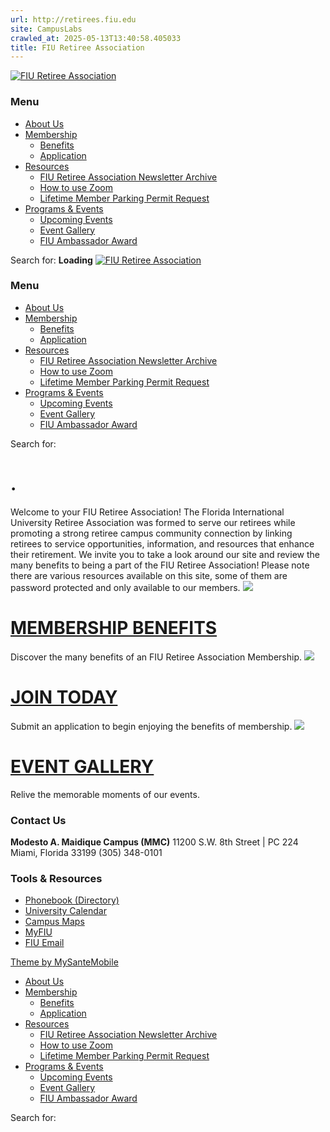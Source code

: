 ```yaml
---
url: http://retirees.fiu.edu
site: CampusLabs
crawled_at: 2025-05-13T13:40:58.405033
title: FIU Retiree Association
---
```


[![FIU Retiree Association](https://retiree.fiu.edu/wp-content/uploads/2018/09/cropped-RetireeAssociation-e1537375038757.png)](https://retiree.fiu.edu/)
### Menu
  * [About Us](https://retiree.fiu.edu/about-3)
  * [Membership](https://retiree.fiu.edu/membership-2)
    * [Benefits](https://retiree.fiu.edu/membership-2)
    * [Application](https://retiree.fiu.edu/membership-2/membershipapplicatio)
  * [Resources](https://retiree.fiu.edu/resources-2)
    * [FIU Retiree Association Newsletter Archive](https://retiree.fiu.edu/fiu-retiree-association-newsletter-archive)
    * [How to use Zoom](https://retiree.fiu.edu/staying-connected-through-zoom)
    * [Lifetime Member Parking Permit Request](https://retiree.fiu.edu/parkingrequest)
  * [Programs & Events](https://retiree.fiu.edu/programs-events)
    * [Upcoming Events](https://retiree.fiu.edu/upcoming-events)
    * [Event Gallery](https://retiree.fiu.edu/event-gallery)
    * [FIU Ambassador Award](https://retiree.fiu.edu/fiu-ambassador-award)


Search for:
**Loading**
[![FIU Retiree Association](https://retiree.fiu.edu/wp-content/uploads/2018/09/cropped-RetireeAssociation-e1537375038757.png)](https://retiree.fiu.edu/)
### Menu
  * [About Us](https://retiree.fiu.edu/about-3)
  * [Membership](https://retiree.fiu.edu/membership-2)
    * [Benefits](https://retiree.fiu.edu/membership-2)
    * [Application](https://retiree.fiu.edu/membership-2/membershipapplicatio)
  * [Resources](https://retiree.fiu.edu/resources-2)
    * [FIU Retiree Association Newsletter Archive](https://retiree.fiu.edu/fiu-retiree-association-newsletter-archive)
    * [How to use Zoom](https://retiree.fiu.edu/staying-connected-through-zoom)
    * [Lifetime Member Parking Permit Request](https://retiree.fiu.edu/parkingrequest)
  * [Programs & Events](https://retiree.fiu.edu/programs-events)
    * [Upcoming Events](https://retiree.fiu.edu/upcoming-events)
    * [Event Gallery](https://retiree.fiu.edu/event-gallery)
    * [FIU Ambassador Award](https://retiree.fiu.edu/fiu-ambassador-award)


Search for:
# .
Welcome to your FIU Retiree Association! 
The Florida International University Retiree Association was formed to serve our retirees while promoting a strong retiree campus community connection by linking retirees to service opportunities, information, and resources that enhance their retirement. We invite you to take a look around our site and review the many benefits to being a part of the FIU Retiree Association! Please note there are various resources available on this site, some of them are password protected and only available to our members.
![](https://retiree.fiu.edu/wp-content/uploads/2022/10/test.png)
#  [MEMBERSHIP BENEFITS](http://retiree.fiu.edu/membership-2)
Discover the many benefits of an FIU Retiree Association Membership.
![](https://retiree.fiu.edu/wp-content/uploads/2022/10/members-copy.png)
#  [JOIN TODAY](http://retiree.fiu.edu/membership-2/membershipapplicatio)
Submit an application to begin enjoying the benefits of membership.
![](https://retiree.fiu.edu/wp-content/uploads/2022/10/galleryc.png)
#  [EVENT GALLERY](https://www.flickr.com/photos/123799718@N06/albums)
Relive the memorable moments of our events.
### Contact Us
**Modesto A. Maidique Campus (MMC)** 11200 S.W. 8th Street | PC 224 Miami, Florida 33199 (305) 348-0101
### Tools & Resources
  * [Phonebook (Directory)](https://phonebook.fiu.edu/)
  * [University Calendar](https://calendar.fiu.edu/)
  * [Campus Maps](http://campusmaps.fiu.edu/)
  * [MyFIU](https://my.fiu.edu/)
  * [FIU Email](http://mail.fiu.edu/)


[Theme by MySanteMobile](http://www.mysantemobile.fr/)
[](https://www.facebook.com/FIUHR "facebook") [](https://twitter.com/fiudhr "twitter") [ ](https://www.flickr.com/photos/123799718@N06/albums " flickr") [ ](https://www.instagram.com/fiudhr/?hl=en " instagram")
[ ](https://retiree.fiu.edu/)
  * [About Us](https://retiree.fiu.edu/about-3)
  * [Membership](https://retiree.fiu.edu/membership-2)
    * [Benefits](https://retiree.fiu.edu/membership-2)
    * [Application](https://retiree.fiu.edu/membership-2/membershipapplicatio)
  * [Resources](https://retiree.fiu.edu/resources-2)
    * [FIU Retiree Association Newsletter Archive](https://retiree.fiu.edu/fiu-retiree-association-newsletter-archive)
    * [How to use Zoom](https://retiree.fiu.edu/staying-connected-through-zoom)
    * [Lifetime Member Parking Permit Request](https://retiree.fiu.edu/parkingrequest)
  * [Programs & Events](https://retiree.fiu.edu/programs-events)
    * [Upcoming Events](https://retiree.fiu.edu/upcoming-events)
    * [Event Gallery](https://retiree.fiu.edu/event-gallery)
    * [FIU Ambassador Award](https://retiree.fiu.edu/fiu-ambassador-award)


Search for:
